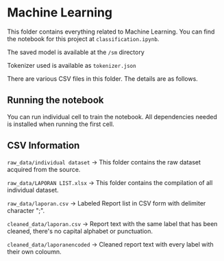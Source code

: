 # Machine Learning 

This folder contains everything related to Machine Learning. You can find the notebook for this project at `classification.ipynb`.

The saved model is available at the `/sm` directory

Tokenizer used is available as `tokenizer.json`

There are various CSV files in this folder. The details are as follows.

## Running the notebook
You can run individual cell to train the notebook. All dependencies needed is installed when running the first cell.

## CSV Information
`raw_data/individual dataset` -> This folder contains the raw dataset acquired from the source.

`raw_data/LAPORAN LIST.xlsx` -> This folder contains the compilation of all individual dataset. 

`raw_data/laporan.csv` -> Labeled Report list in CSV form with delimiter character ";".

`cleaned_data/laporan.csv` -> Report text with the same label that has been cleaned, there's no capital alphabet or punctuation.

`cleaned_data/laporanencoded` -> Cleaned report text with every label with their own coloumn.
